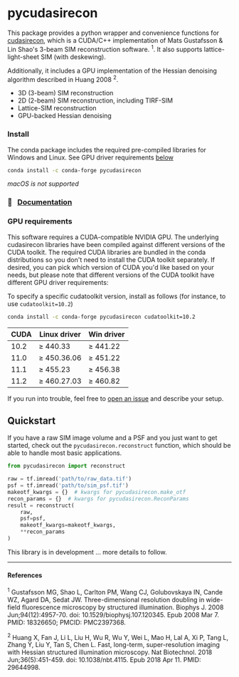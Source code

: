 # pycudasirecon

This package provides a python wrapper and convenience functions for
[cudasirecon](https://github.com/scopetools/cudasirecon), which is a CUDA/C++
implementation of Mats Gustafsson & Lin Shao's 3-beam SIM reconstruction software.
<sup>1</sup>.  It also supports lattice-light-sheet SIM (with deskewing).

Additionally, it includes a GPU implementation of the Hessian denoising algorithm
described in Huang 2008 <sup>2</sup>.

- 3D (3-beam) SIM reconstruction
- 2D (2-beam) SIM reconstruction, including TIRF-SIM
- Lattice-SIM reconstruction
- GPU-backed Hessian denoising

### Install

The conda package includes the required pre-compiled libraries for Windows and Linux. See GPU driver requirements [below](#gpu-requirements)

```sh
conda install -c conda-forge pycudasirecon
```

*macOS is not supported*

### 📖   &nbsp; [Documentation](http://www.talleylambert.com/pycudasirecon)


### GPU requirements

This software requires a CUDA-compatible NVIDIA GPU. The underlying cudasirecon
libraries have been compiled against different versions of the CUDA toolkit.
The required CUDA libraries are bundled in the conda distributions so you don't
need to install the CUDA toolkit separately.  If desired, you can pick which
version of CUDA you'd like based on your needs, but please note that different
versions of the CUDA toolkit have different GPU driver requirements:

To specify a specific cudatoolkit version, install as follows (for instance, to
use `cudatoolkit=10.2`)

```sh
conda install -c conda-forge pycudasirecon cudatoolkit=10.2
```

| CUDA | Linux driver | Win driver |
| ---- | ------------ | ---------- |
| 10.2 | ≥ 440.33     | ≥ 441.22   |
| 11.0 | ≥ 450.36.06  | ≥ 451.22   |
| 11.1 | ≥ 455.23     | ≥ 456.38   |
| 11.2 | ≥ 460.27.03  | ≥ 460.82   |


If you run into trouble, feel free to [open an
issue](https://github.com/tlambert03/pycudasirecon/issues) and describe your
setup.


## Quickstart

If you have a raw SIM image volume and a PSF and you just want to get started, check
out the `pycudasirecon.reconstruct` function, which should be able to handle most
basic applications.

```python
from pycudasirecon import reconstruct

raw = tf.imread('path/to/raw_data.tif')
psf = tf.imread('path/to/sim_psf.tif')
makeotf_kwargs = {}  # kwargs for pycudasirecon.make_otf
recon_params = {}  # kwargs for pycudasirecon.ReconParams
result = reconstruct(
    raw,
    psf=psf,
    makeotf_kwargs=makeotf_kwargs,
    **recon_params
)
```

This library is in development ... more details to follow.


___

#### References

<sup>1</sup> Gustafsson MG, Shao L, Carlton PM, Wang CJ, Golubovskaya IN, Cande WZ, Agard DA, Sedat JW. Three-dimensional resolution doubling in wide-field fluorescence microscopy by structured illumination. Biophys J. 2008 Jun;94(12):4957-70. doi: 10.1529/biophysj.107.120345. Epub 2008 Mar 7. PMID: 18326650; PMCID: PMC2397368.

<sup>2</sup> Huang X, Fan J, Li L, Liu H, Wu R, Wu Y, Wei L, Mao H, Lal A, Xi P, Tang L, Zhang Y, Liu Y, Tan S, Chen L. Fast, long-term, super-resolution imaging with Hessian structured illumination microscopy. Nat Biotechnol. 2018 Jun;36(5):451-459. doi: 10.1038/nbt.4115. Epub 2018 Apr 11. PMID: 29644998.
